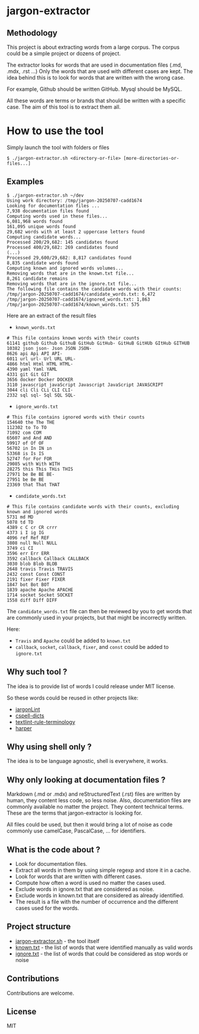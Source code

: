# jargon-extractor

## Methodology

This project is about extracting words from a large corpus.
The corpus could be a simple project or dozens of project.

The extractor looks for words that are used in documentation files (.md, .mdx, .rst …)
Only the words that are used with different cases are kept.
The idea behind this is to look for words that are written with the wrong case.

For example, Github should be written GitHub. Mysql should be MySQL.

All these words are terms or brands that should be written with a specific case.
The aim of this tool is to extract them all.

# How to use the tool

Simply launch the tool with folders or files

```console
$ ./jargon-extractor.sh <directory-or-file> [more-directories-or-files...]
```

## Examples

```console
$ ./jargon-extractor.sh ~/dev
Using work directory: /tmp/jargon-20250707-cadd1674
Looking for documentation files ...
7,938 documentation files found
Computing words used in these files...
6,081,968 words found
161,095 unique words found
29,682 words with at least 2 uppercase letters found
Computing candidate words...
Processed 200/29,682: 145 candidates found
Processed 400/29,682: 269 candidates found
(...)
Processed 29,600/29,682: 8,817 candidates found
8,835 candidate words found
Computing known and ignored words volumes...
Removing words that are in the known.txt file...
8,261 candidate remains
Removing words that are in the ignore.txt file...
The following file contains the candidate words with their counts:
/tmp/jargon-20250707-cadd1674/candidate_words.txt: 6,472
/tmp/jargon-20250707-cadd1674/ignored_words.txt: 1,863
/tmp/jargon-20250707-cadd1674/known_words.txt: 575
```

Here are an extract of the result files

* `known_words.txt`

```
# This file contains known words with their counts
61141 github Github GithuB GitHub GitHub- GitHuB GitHUb GItHub GITHUB
10382 json json- Json JSON JSON-
8626 api Api API API-
6011 url url- Url URL URL-
4866 html Html HTML HTML-
4390 yaml Yaml YAML
4331 git Git GIT
3656 docker Docker DOCKER
3110 javascript javaScript Javascript JavaScript JAVASCRIPT
3044 cli Cli CLi CLI CLI-
2332 sql sql- Sql SQL SQL-
```

* `ignore_words.txt`

```
# This file contains ignored words with their counts
154640 the The THE
112302 to To TO
71092 com COM
65607 and And AND
59917 of Of OF
56702 in In IN ın
53368 is Is IS
52747 for For FOR
29085 with With WITH
28275 this This THis THIS
27971 be Be BE BE-
27951 be Be BE
23369 that That THAT
```

* `candidate_words.txt`

```
# This file contains candidate words with their counts, excluding known and ignored words
5731 md MD
5078 td TD
4389 c C cr CR crrr
4373 i I ig IG
4096 ref Ref REF
3808 null Null NULL
3749 ci CI
3596 err Err ERR
3592 callback Callback CALLBACK
3030 blob Blob BLOB
2648 travis Travis TRAVIS
2432 const Const CONST
2191 fixer Fixer FIXER
1847 bot Bot BOT
1839 apache Apache APACHE
1714 socket Socket SOCKET
1558 diff Diff DIFF
```

The `candidate_words.txt` file can then be reviewed by you to get words that are
commonly used in your projects, but that might be incorrectly written.

Here:
- `Travis` and `Apache` could be added to `known.txt`
- `callback`, `socket`, `callback`, `fixer`, and `const` could be added to `ignore.txt`


## Why such tool ?

The idea is to provide list of words I could release under MIT license.

So these words could be reused in other projects like:

- [jargonLint](https://github.com/jargonLint/jargonLint)
- [cspell-dicts](https://github.com/streetsidesoftware/cspell-dicts/)
- [textlint-rule-terminology](https://github.com/sapegin/textlint-rule-terminology)
- [harper](https://github.com/Automattic/harper/)

## Why using shell only ?

The idea is to be language agnostic, shell is everywhere, it works.

## Why only looking at documentation files ?

Markdown (.md or .mdx) and reStructuredText (.rst) files are written by human, they content less code, so less noise.
Also, documentation files are commonly available no matter the project. They content technical terms.
These are the terms that jargon-extractor is looking for.

All files could be used, but then it would bring a lot of noise as code commonly use camelCase, PascalCase, … for identifiers.

## What is the code about ?

- Look for documentation files.
- Extract all words in them by using simple regexp and store it in a cache.
- Look for words that are written with different cases.
- Compute how often a word is used no matter the cases used.
- Exclude words in ignore.txt that are considered as noise.
- Exclude words in known.txt that are considered as already identified.
- The result is a file with the number of occurrence and the different cases used for the words.

## Project structure

- [jargon-extractor.sh](jargon-extractor.sh) - the tool itself
- [known.txt](known.txt) - the list of words that were identified manually as valid words
- [ignore.txt](ignore.txt) - the list of words that could be considered as stop words or noise

## Contributions

Contributions are welcome.

## License

MIT
